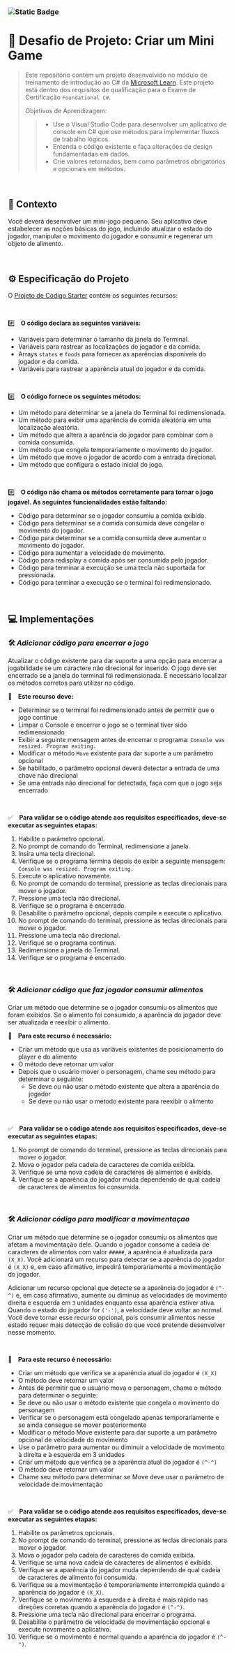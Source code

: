 <link rel="stylesheet" type='text/css' href="https://cdn.jsdelivr.net/gh/devicons/devicon@latest/devicon.min.css" />

<link rel="stylesheet" type='text/css' href="https://cdn.jsdelivr.net/gh/devicons/devicon@latest/devicon.min.css" />


<link rel="stylesheet" type='text/css' href="https://cdn.jsdelivr.net/gh/devicons/devicon@latest/devicon.min.css" />


<link rel="stylesheet" type='text/css' href="https://cdn.jsdelivr.net/gh/devicons/devicon@latest/devicon.min.css" />
          
 ### ![Static Badge](https://img.shields.io/badge/status-em_desenvolvimento-cyan)         

# :dart: Desafio de Projeto: Criar um Mini Game


> Este repositório contém um projeto desenvolvido no módulo de treinamento de introdução ao C# da [Microsoft Learn](https://learn.microsoft.com/). Este projeto está dentro dos requisitos de qualificação para o Exame de Certificação `Foundational C#`.
>
> Objetivos de Aprendizagem:
>> - Use o Visual Studio Code para desenvolver um aplicativo de console em C# que use métodos para implementar fluxos de trabalho lógicos.
>> - Entenda o código existente e faça alterações de design fundamentadas em dados.
>> - Crie valores retornados, bem como parâmetros obrigatórios e opcionais em métodos.

         
          
<br>

## :beginner: Contexto

Você deverá desenvolver um mini-jogo pequeno. Seu aplicativo deve estabelecer as noções básicas do jogo, incluindo atualizar o estado do jogador, manipular o movimento do jogador e consumir e regenerar um objeto de alimento.

<br>

## :gear: Especificação do Projeto

O [Projeto de Código Starter](https://github.com/MicrosoftLearning/Challenge-project-Create-methods-in-CSharp/archive/refs/heads/main.zip) contém os seguintes recursos:

<br>

:hash:&emsp;**O código declara as seguintes variáveis:**
- Variáveis para determinar o tamanho da janela do Terminal.
- Variáveis para rastrear as localizações do jogador e da comida.
- Arrays `states` e `foods` para fornecer as aparências disponíveis do jogador e da comida.
- Variáveis para rastrear a aparência atual do jogador e da comida.

<br>

:hash:&emsp;**O código fornece os seguintes métodos:**
- Um método para determinar se a janela do Terminal foi redimensionada.
- Um método para exibir uma aparência de comida aleatória em uma localização aleatória.
- Um método que altera a aparência do jogador para combinar com a comida consumida.
- Um método que congela temporariamente o movimento do jogador.
- Um método que move o jogador de acordo com a entrada direcional.
- Um método que configura o estado inicial do jogo.

<br>

:hash:&emsp;**O código não chama os métodos corretamente para tornar o jogo jogável. As seguintes funcionalidades estão faltando:**
- Código para determinar se o jogador consumiu a comida exibida.
- Código para determinar se a comida consumida deve congelar o movimento do jogador.
- Código para determinar se a comida consumida deve aumentar o movimento do jogador.
- Código para aumentar a velocidade de movimento.
- Código para redisplay a comida após ser consumida pelo jogador.
- Código para terminar a execução se uma tecla não suportada for pressionada.
- Código para terminar a execução se o terminal foi redimensionado.

<br>

## :computer: Implementações

### :hammer_and_wrench: ***Adicionar código para encerrar o jogo***

Atualizar o código existente para dar suporte a uma opção para encerrar a jogabilidade se um caractere não direcional for inserido. O jogo deve ser encerrado se a janela do terminal foi redimensionada. É necessário localizar os métodos corretos para utilizar no código.

:bookmark_tabs:&emsp;**Este recurso deve:**

- Determinar se o terminal foi redimensionado antes de permitir que o jogo continue
- Limpar o Console e encerrar o jogo se o terminal tiver sido redimensionado
- Exibir a seguinte mensagem antes de encerrar o programa: `Console was resized. Program exiting.`
- Modificar o método `Move` existente para dar suporte a um parâmetro opcional
- Se habilitado, o parâmetro opcional deverá detectar a entrada de uma chave não direcional
- Se uma entrada não direcional for detectada, faça com que o jogo seja encerrado

<br>

:white_check_mark:&emsp;**Para validar se o código atende aos requisitos especificados, deve-se executar as seguintes etapas:**

1. Habilite o parâmetro opcional.
1. No prompt de comando do Terminal, redimensione a janela.
1. Insira uma tecla direcional.
1. Verifique se o programa termina depois de exibir a seguinte mensagem: `Console was resized. Program exiting.`
1. Execute o aplicativo novamente.
1. No prompt de comando do terminal, pressione as teclas direcionais para mover o jogador.
1. Pressione uma tecla não direcional.
1. Verifique se o programa é encerrado.
1. Desabilite o parâmetro opcional, depois compile e execute o aplicativo.
1. No prompt de comando do terminal, pressione as teclas direcionais para mover o jogador.
1. Pressione uma tecla não direcional.
1. Verifique se o programa continua.
1. Redimensione a janela do Terminal.
1. Verifique se o programa é encerrado.

<br>

### :hammer_and_wrench: ***Adicionar código que faz jogador consumir alimentos***

Criar um método que determine se o jogador consumiu os alimentos que foram exibidos. Se o alimento foi consumido, a aparência do jogador deve ser atualizada e reexibir o alimento.

:bookmark_tabs:&emsp;**Para este recurso é necessário:**

- Criar um método que usa as variáveis existentes de posicionamento do player e do alimento
- O método deve retornar um valor
- Depois que o usuário mover o personagem, chame seu método para determinar o seguinte:
    - Se deve ou não usar o método existente que altera a aparência do jogador
    - Se deve ou não usar o método existente para reexibir o alimento

<br>

:white_check_mark:&emsp;**Para validar se o código atende aos requisitos especificados, deve-se executar as seguintes etapas:**

1. No prompt de comando do terminal, pressione as teclas direcionais para mover o jogador.
1. Mova o jogador pela cadeia de caracteres de comida exibida.
1. Verifique se uma nova cadeia de caracteres de alimentos é exibida.
1. Verifique se a aparência do jogador muda dependendo de qual cadeia de caracteres de alimentos foi consumida.

<br>

### :hammer_and_wrench: ***Adicionar código para modificar a movimentaçao***

Criar um método que determine se o jogador consumiu os alimentos que afetam a movimentação dele. Quando o jogador consome a cadeia de caracteres de alimentos com valor `#####`, a aparência é atualizada para `(X_X)`. Você adicionará um recurso para detectar se a aparência do jogador é `(X_X)` e, em caso afirmativo, impedirá temporariamente a movimentação do jogador.

Adicionar um recurso opcional que detecte se a aparência do jogador é `(^-^)` e, em caso afirmativo, aumente ou diminua as velocidades de movimento direita e esquerda em `3` unidades enquanto essa aparência estiver ativa. Quando o estado do jogador for `('-')`, a velocidade deve voltar ao normal. Você deve tornar esse recurso opcional, pois consumir alimentos nesse estado requer mais detecção de colisão do que você pretende desenvolver nesse momento.

<br>

:bookmark_tabs:&emsp;**Para este recurso é necessário:**

- Criar um método que verifica se a aparência atual do jogador é `(X_X)`
- O método deve retornar um valor
- Antes de permitir que o usuário mova o personagem, chame o método para determinar o seguinte:
- Se deve ou não usar o método existente que congela o movimento do personagem
- Verificar se o personagem está congelado apenas temporariamente e se ainda consegue se mover posteriormente
- Modificar o método Move existente para dar suporte a um parâmetro opcional de velocidade do movimento
- Use o parâmetro para aumentar ou diminuir a velocidade de movimento à direita e à esquerda em 3 unidades
- Criar um método que verifica se a aparência atual do jogador é `(^-^)`
- O método deve retornar um valor
- Chame seu método para determinar se Move deve usar o parâmetro de velocidade de movimentação

<br>

:white_check_mark:&emsp;**Para validar se o código atende aos requisitos especificados, deve-se executar as seguintes etapas:**

1. Habilite os parâmetros opcionais.
1. No prompt de comando do terminal, pressione as teclas direcionais para mover o jogador.
1. Mova o jogador pela cadeia de caracteres de comida exibida.
1. Verifique se uma nova cadeia de caracteres de alimentos é exibida.
1. Verifique se a aparência do jogador muda dependendo de qual cadeia de caracteres de alimento foi consumida.
1. Verifique se a movimentação é temporariamente interrompida quando a aparência do jogador é `(X_X)`.
1. Verifique se o movimento à esquerda e à direita é mais rápido nas direções corretas quando a aparência do jogador é `(^-^)`.
1. Pressione uma tecla não direcional para encerrar o programa.
1. Desabilite o parâmetro de velocidade de movimentação opcional e execute novamente o aplicativo.
1. Verifique se o movimento é normal quando a aparência do jogador é `(^-^)`.

<br>

## <p align="center"><i class="devicon-csharp-plain-wordmark colored"></i> <i class="devicon-vscode-plain colored"></i> <i class="devicon-git-plain colored"></i>  <i class="devicon-github-original colored"></i></p>